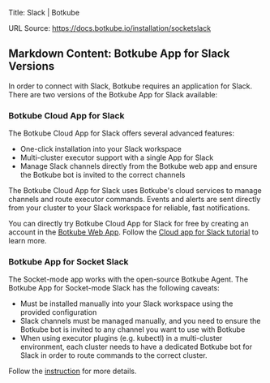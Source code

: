 Title: Slack | Botkube

URL Source: https://docs.botkube.io/installation/socketslack

Markdown Content:
Botkube App for Slack Versions[​](#botkube-app-for-slack-versions "Direct link to Botkube App for Slack Versions")
------------------------------------------------------------------------------------------------------------------

In order to connect with Slack, Botkube requires an application for Slack. There are two versions of the Botkube App for Slack available:

### Botkube Cloud App for Slack[​](#botkube-cloud-app-for-slack "Direct link to Botkube Cloud App for Slack")

The Botkube Cloud App for Slack offers several advanced features:

*   One-click installation into your Slack workspace
*   Multi-cluster executor support with a single App for Slack
*   Manage Slack channels directly from the Botkube web app and ensure the Botkube bot is invited to the correct channels

The Botkube Cloud App for Slack uses Botkube's cloud services to manage channels and route executor commands. Events and alerts are sent directly from your cluster to your Slack workspace for reliable, fast notifications.

You can directly try Botkube Cloud App for Slack for free by creating an account in the [Botkube Web App](https://app.botkube.io/). Follow the [Cloud app for Slack tutorial](https://docs.botkube.io/installation/slack/cloud-slack) to learn more.

### Botkube App for Socket Slack[​](#botkube-app-for-socket-slack "Direct link to Botkube App for Socket Slack")

The Socket-mode app works with the open-source Botkube Agent. The Botkube App for Socket-mode Slack has the following caveats:

*   Must be installed manually into your Slack workspace using the provided configuration
*   Slack channels must be managed manually, and you need to ensure the Botkube bot is invited to any channel you want to use with Botkube
*   When using executor plugins (e.g. kubectl) in a multi-cluster environment, each cluster needs to have a dedicated Botkube bot for Slack in order to route commands to the correct cluster.

Follow the [instruction](https://docs.botkube.io/installation/slack/socket-slack) for more details.
